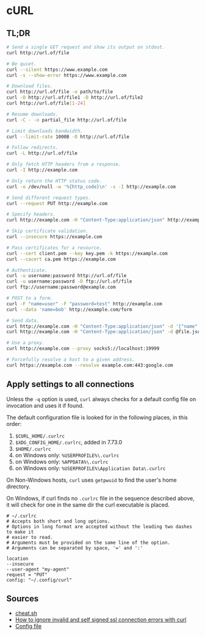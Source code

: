 # cURL

## TL;DR

```sh
# Send a single GET request and show its output on stdout.
curl http://url.of/file

# Be quiet.
curl --silent https://www.example.com
curl -s --show-error https://www.example.com

# Download files.
curl http://url.of/file -o path/to/file
curl -O http://url.of/file1 -O http://url.of/file2
curl http://url.of/file[1-24]

# Resume downloads.
curl -C - -o partial_file http://url.of/file

# Limit downloads bandwidth.
curl --limit-rate 1000B -O http://url.of/file

# Follow redirects.
curl -L http://url.of/file

# Only fetch HTTP headers from a response.
curl -I http://example.com

# Only return the HTTP status code.
curl -o /dev/null -w '%{http_code}\n' -s -I http://example.com

# Send different request types.
curl --request PUT http://example.com

# Specify headers.
curl http://example.com -H "Content-Type:application/json" http://example.com

# Skip certificate validation.
curl --insecure https://example.com

# Pass certificates for a resource.
curl --cert client.pem --key key.pem -k https://example.com
curl --cacert ca.pem https://example.com

# Authenticate.
curl -u username:password http://url.of/file
curl -u username:password -O ftp://url.of/file
curl ftp://username:password@example.com

# POST to a form.
curl -F "name=user" -F "password=test" http://example.com
curl --data 'name=bob' http://example.com/form

# Send data.
curl http://example.com -H "Content-Type:application/json" -d '{"name":"bob"}' -X POST
curl http://example.com -H "Content-Type:application/json" -d @file.json -X POST

# Use a proxy.
curl http://example.com --proxy socks5://localhost:19999

# Forcefully resolve a host to a given address.
curl https://example.com --resolve example.com:443:google.com
```

## Apply settings to all connections

Unless the `-q` option is used, `curl` always checks for a default config file on invocation and uses it if found.

The default configuration file is looked for in the following places, in this order:

1. `$CURL_HOME/.curlrc`
1. `$XDG_CONFIG_HOME/.curlrc`, added in 7.73.0
1. `$HOME/.curlrc`
1. on Windows only: `%USERPROFILE%\.curlrc`
1. on Windows only: `%APPDATA%\.curlrc`
1. on Windows only: `%USERPROFILE%\Application Data\.curlrc`

On Non-Windows hosts, `curl` uses `getpwuid` to find the user's home directory.

On Windows, if curl finds no `.curlrc` file in the sequence described above, it will check for one in the same dir the curl executable is placed.

```text
# ~/.curlrc
# Accepts both short and long options.
# Options in long format are accepted without the leading two dashes to make it
# easier to read.
# Arguments must be provided on the same line of the option.
# Arguments can be separated by space, '=' and ':'

location
--insecure
--user-agent "my-agent"
request = "PUT"
config: "~/.config/curl"
```

## Sources

- [cheat.sh]
- [How to ignore invalid and self signed ssl connection errors with curl]
- [Config file]

[cheat.sh]: https://cheat.sh/curl
[config file]: https://everything.curl.dev/cmdline/configfile
[how to ignore invalid and self signed ssl connection errors with curl]: https://www.cyberciti.biz/faq/how-to-curl-ignore-ssl-certificate-warnings-command-option/
